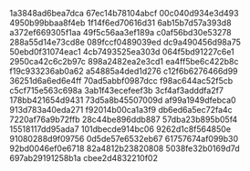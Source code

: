 1a3848ad6bea7dca
67ec14b78104abcf
00c040d934e3d493
4950b99bbaa8f4eb
1f14f6ed70616d31
6ab15b7d57a393d8
a372ef669305f1aa
49f5c56aa3ef189a
c0af56bd30e53278
288a55d14e73cd8e
089fccf0489039ed
dc9a490456d98a75
50ebd0f31074eac1
4cb7493525ea303d
064f5bd91227c6e1
2950ca42c6c2b97c
898a2482ea2e3cd1
ea4ff5be6c422b8c
f19c933236ab0a62
a54885a4ded1d276
c12f6b6276466d99
36251d6a6ed6e4ff
70ad5abbf0987dcc
f98ac644ac52f5cb
c5cf715e563c698a
3ab1f43ecefeef3b
3cf4af3adddfa2f7
178bb421654d9431
73d5a8b45507009d
af99a1949dfebca0
913d783a40eda271
f92014b00ca1a3f9
db6ed6a5ec72fa4c
7220af76a9b72ffb
28c44be896ddb887
57dba23b895b05f4
15518117dd95ada7
101dbecde914bc06
9262d1c8f564850e
91080288d9f09756
0d5de57e6532eb67
61757674af099b30
92bd0046ef0e6718
82a4812b23820808
5038fe32b0169d7d
697ab29191258b1a
cbee2d4832210f02
